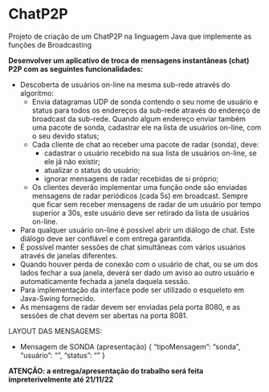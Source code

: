# ChatP2P
Projeto de criação de um ChatP2P na linguagem Java que implemente as funções de Broadcasting 

**Desenvolver um aplicativo de troca de mensagens instantâneas (chat) P2P com as seguintes 
funcionalidades:**

* Descoberta de usuários on-line na mesma sub-rede através do algoritmo:
  * Envia datagramas UDP de sonda contendo o seu nome de usuário e status para todos os endereços da sub-rede através do endereço de broadcast da sub-rede. Quando algum endereço enviar também uma pacote de sonda, cadastrar ele na lista de usuários on-line, com o seu devido status;
  * Cada cliente de chat ao receber uma pacote de radar (sonda), deve: 
    * cadastrar o usuário recebido na sua lista de usuários on-line, se ele já não existir;
    * atualizar o status do usuário;
    * ignorar mensagens de radar recebidas de si próprio;
  * Os clientes deverão implementar uma função onde são enviadas mensagens de radar periódicos (cada 5s) em broadcast. Sempre que ficar sem receber mensagens de radar de um usuário por tempo superior a 30s, este usuário deve ser retirado da lista de usuários on-line.
* Para qualquer usuário on-line é possível abrir um diálogo de chat. Este diálogo deve ser confiável e com entrega garantida.
* É possível manter sessões de chat simultâneas com vários usuários através de janelas diferentes.
* Quando houver perda de conexão com o usuário de chat, ou se um dos lados fechar a sua janela, deverá ser dado um aviso ao outro usuário e automaticamente fechada a janela  daquela sessão.
* Para implementação da interface pode ser utilizado o esqueleto em Java-Swing fornecido.
* As mensagens de radar devem ser enviadas pela porta 8080, e as sessões de chat devem  ser abertas na porta 8081.

LAYOUT DAS MENSAGEMS:
* Mensagem de SONDA (apresentação)
{ 
“tipoMensagem”: “sonda”,
“usuário”: “<nomeusuario>”,
“status”: “<status>”
} 

**ATENÇÃO: a entrega/apresentação do trabalho será feita impreterivelmente até 21/11/22**
